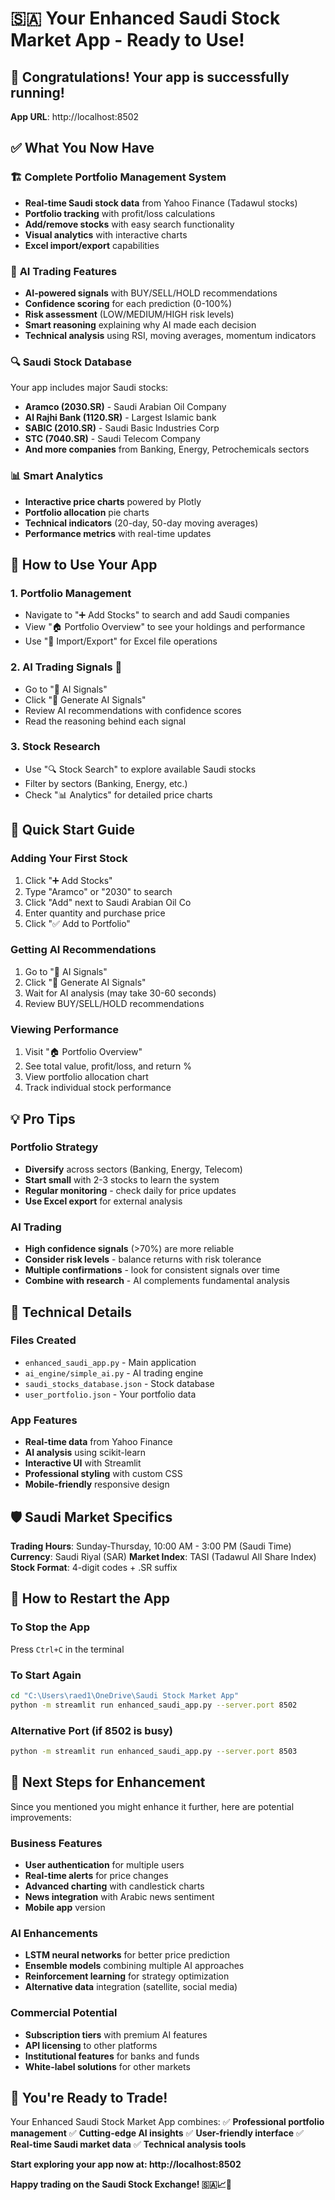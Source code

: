 # 🇸🇦 Your Enhanced Saudi Stock Market App - Ready to Use!

## 🎉 Congratulations! Your app is successfully running!

**App URL**: http://localhost:8502

## ✅ What You Now Have

### 🏗️ **Complete Portfolio Management System**
- **Real-time Saudi stock data** from Yahoo Finance (Tadawul stocks)
- **Portfolio tracking** with profit/loss calculations
- **Add/remove stocks** with easy search functionality
- **Visual analytics** with interactive charts
- **Excel import/export** capabilities

### 🤖 **AI Trading Features**
- **AI-powered signals** with BUY/SELL/HOLD recommendations
- **Confidence scoring** for each prediction (0-100%)
- **Risk assessment** (LOW/MEDIUM/HIGH risk levels)
- **Smart reasoning** explaining why AI made each decision
- **Technical analysis** using RSI, moving averages, momentum indicators

### 🔍 **Saudi Stock Database**
Your app includes major Saudi stocks:
- **Aramco (2030.SR)** - Saudi Arabian Oil Company
- **Al Rajhi Bank (1120.SR)** - Largest Islamic bank
- **SABIC (2010.SR)** - Saudi Basic Industries Corp
- **STC (7040.SR)** - Saudi Telecom Company
- **And more companies** from Banking, Energy, Petrochemicals sectors

### 📊 **Smart Analytics**
- **Interactive price charts** powered by Plotly
- **Portfolio allocation** pie charts
- **Technical indicators** (20-day, 50-day moving averages)
- **Performance metrics** with real-time updates

## 🎯 How to Use Your App

### 1. **Portfolio Management**
- Navigate to "➕ Add Stocks" to search and add Saudi companies
- View "🏠 Portfolio Overview" to see your holdings and performance
- Use "📁 Import/Export" for Excel file operations

### 2. **AI Trading Signals** 🤖
- Go to "🤖 AI Signals"
- Click "🔄 Generate AI Signals"
- Review AI recommendations with confidence scores
- Read the reasoning behind each signal

### 3. **Stock Research**
- Use "🔍 Stock Search" to explore available Saudi stocks
- Filter by sectors (Banking, Energy, etc.)
- Check "📊 Analytics" for detailed price charts

## 🚀 Quick Start Guide

### Adding Your First Stock
1. Click "➕ Add Stocks"
2. Type "Aramco" or "2030" to search
3. Click "Add" next to Saudi Arabian Oil Co
4. Enter quantity and purchase price
5. Click "✅ Add to Portfolio"

### Getting AI Recommendations
1. Go to "🤖 AI Signals" 
2. Click "🔄 Generate AI Signals"
3. Wait for AI analysis (may take 30-60 seconds)
4. Review BUY/SELL/HOLD recommendations

### Viewing Performance
1. Visit "🏠 Portfolio Overview"
2. See total value, profit/loss, and return %
3. View portfolio allocation chart
4. Track individual stock performance

## 💡 Pro Tips

### Portfolio Strategy
- **Diversify** across sectors (Banking, Energy, Telecom)
- **Start small** with 2-3 stocks to learn the system
- **Regular monitoring** - check daily for price updates
- **Use Excel export** for external analysis

### AI Trading
- **High confidence signals** (>70%) are more reliable
- **Consider risk levels** - balance returns with risk tolerance
- **Multiple confirmations** - look for consistent signals over time
- **Combine with research** - AI complements fundamental analysis

## 🔧 Technical Details

### Files Created
- `enhanced_saudi_app.py` - Main application
- `ai_engine/simple_ai.py` - AI trading engine
- `saudi_stocks_database.json` - Stock database
- `user_portfolio.json` - Your portfolio data

### App Features
- **Real-time data** from Yahoo Finance
- **AI analysis** using scikit-learn
- **Interactive UI** with Streamlit
- **Professional styling** with custom CSS
- **Mobile-friendly** responsive design

## 🛡️ Saudi Market Specifics

**Trading Hours**: Sunday-Thursday, 10:00 AM - 3:00 PM (Saudi Time)
**Currency**: Saudi Riyal (SAR)
**Market Index**: TASI (Tadawul All Share Index)
**Stock Format**: 4-digit codes + .SR suffix

## 🔄 How to Restart the App

### To Stop the App
Press `Ctrl+C` in the terminal

### To Start Again
```bash
cd "C:\Users\raed1\OneDrive\Saudi Stock Market App"
python -m streamlit run enhanced_saudi_app.py --server.port 8502
```

### Alternative Port (if 8502 is busy)
```bash
python -m streamlit run enhanced_saudi_app.py --server.port 8503
```

## 🎯 Next Steps for Enhancement

Since you mentioned you might enhance it further, here are potential improvements:

### Business Features
- **User authentication** for multiple users
- **Real-time alerts** for price changes
- **Advanced charting** with candlestick charts
- **News integration** with Arabic news sentiment
- **Mobile app** version

### AI Enhancements  
- **LSTM neural networks** for better price prediction
- **Ensemble models** combining multiple AI approaches
- **Reinforcement learning** for strategy optimization
- **Alternative data** integration (satellite, social media)

### Commercial Potential
- **Subscription tiers** with premium AI features
- **API licensing** to other platforms
- **Institutional features** for banks and funds
- **White-label solutions** for other markets

## 🎉 You're Ready to Trade!

Your Enhanced Saudi Stock Market App combines:
✅ **Professional portfolio management**
✅ **Cutting-edge AI insights**
✅ **User-friendly interface**
✅ **Real-time Saudi market data**
✅ **Technical analysis tools**

**Start exploring your app now at: http://localhost:8502**

**Happy trading on the Saudi Stock Exchange! 🇸🇦📈🚀**
